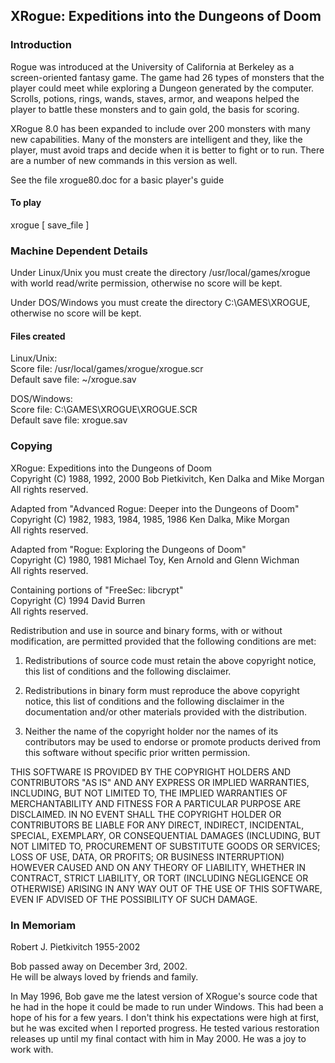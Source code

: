 ## XRogue: Expeditions into the Dungeons of Doom


### Introduction

Rogue was introduced at the University of California at Berkeley as a
screen-oriented fantasy game.  The game had 26 types of monsters that
the player could meet while exploring a Dungeon generated by the computer.
Scrolls, potions, rings, wands, staves, armor, and weapons helped the
player to battle these monsters and to gain gold, the basis for scoring.

XRogue 8.0 has been expanded to include over 200 monsters with many new 
capabilities. Many of the monsters are intelligent and they, like the 
player, must avoid traps and decide when it is better to fight or to run.
There are a number of new commands in this version as well.

See the file xrogue80.doc for a basic player's guide

#### To play

xrogue [ save_file ]


### Machine Dependent Details

Under Linux/Unix you must create the directory /usr/local/games/xrogue
with world read/write permission, otherwise no score will be kept.

Under DOS/Windows you must create the directory C:\GAMES\XROGUE,
otherwise no score will be kept.


#### Files created

Linux/Unix:  
      Score file: /usr/local/games/xrogue/xrogue.scr  
      Default save file: ~/xrogue.sav

DOS/Windows:  
      Score file: C:\GAMES\XROGUE\XROGUE.SCR  
      Default save file: xrogue.sav


### Copying

XRogue: Expeditions into the Dungeons of Doom  
Copyright (C) 1988, 1992, 2000 Bob Pietkivitch, Ken Dalka and Mike Morgan  
All rights reserved.

Adapted from "Advanced Rogue: Deeper into the Dungeons of Doom"  
Copyright (C) 1982, 1983, 1984, 1985, 1986 Ken Dalka, Mike Morgan  
All rights reserved.

Adapted from "Rogue: Exploring the Dungeons of Doom"  
Copyright (C) 1980, 1981 Michael Toy, Ken Arnold and Glenn Wichman  
All rights reserved.

Containing portions of "FreeSec: libcrypt"  
Copyright (C) 1994 David Burren  
All rights reserved.

Redistribution and use in source and binary forms, with or without modification,
are permitted provided that the following conditions are met:

1. Redistributions of source code must retain the above copyright notice, this
   list of conditions and the following disclaimer.

2. Redistributions in binary form must reproduce the above copyright notice,
   this list of conditions and the following disclaimer in the documentation
   and/or other materials provided with the distribution.

3. Neither the name of the copyright holder nor the names of its contributors
   may be used to endorse or promote products derived from this software without
   specific prior written permission.

THIS SOFTWARE IS PROVIDED BY THE COPYRIGHT HOLDERS AND CONTRIBUTORS "AS IS" AND
ANY EXPRESS OR IMPLIED WARRANTIES, INCLUDING, BUT NOT LIMITED TO, THE IMPLIED
WARRANTIES OF MERCHANTABILITY AND FITNESS FOR A PARTICULAR PURPOSE ARE
DISCLAIMED. IN NO EVENT SHALL THE COPYRIGHT HOLDER OR CONTRIBUTORS BE LIABLE FOR
ANY DIRECT, INDIRECT, INCIDENTAL, SPECIAL, EXEMPLARY, OR CONSEQUENTIAL DAMAGES
(INCLUDING, BUT NOT LIMITED TO, PROCUREMENT OF SUBSTITUTE GOODS OR SERVICES;
LOSS OF USE, DATA, OR PROFITS; OR BUSINESS INTERRUPTION) HOWEVER CAUSED AND ON
ANY THEORY OF LIABILITY, WHETHER IN CONTRACT, STRICT LIABILITY, OR TORT
(INCLUDING NEGLIGENCE OR OTHERWISE) ARISING IN ANY WAY OUT OF THE USE OF THIS
SOFTWARE, EVEN IF ADVISED OF THE POSSIBILITY OF SUCH DAMAGE.


### In Memoriam

Robert J. Pietkivitch
1955-2002

Bob passed away on December 3rd, 2002.  
He will be always loved by friends and family.
 
In May 1996, Bob gave me the latest version of XRogue's source code that he
had in the hope it could be made to run under Windows. This had been a hope
of his for a few years. I don't think his expectations were high at first,
but he was excited when I reported progress. He tested various restoration 
releases up until my final contact with him in May 2000. He was a joy to
work with.


